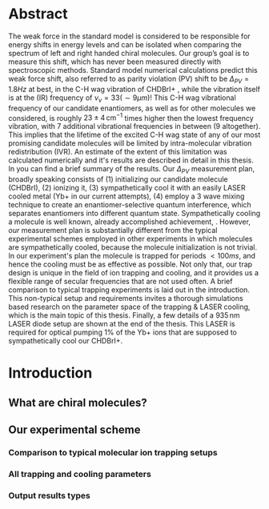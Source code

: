 # Abstract
The weak force in the standard model is considered to be responsible for energy shifts in energy levels and can be isolated when comparing the spectrum of left and right handed chiral molecules. Our group’s goal is to measure this shift, which has never been measured directly with spectroscopic methods.
Standard model numerical calculations predict this weak force shift, also referred to as parity violation (PV) shift to be $\Delta_{PV} = 1.8Hz$ at best, in the C-H wag vibration of CHDBrI+ <!-- Cite-->, while the vibration itself is at the (IR) frequency of $\nu_v = 33 (\sim 9 \mu m)$! This C-H wag vibrational frequency of our candidate enantiomers, as well as for other molecules we considered, is roughly $23\pm 4 \,\mathrm{cm^{-1}}$ times higher then the lowest frequency vibration, with 7 additional vibrational frequencies in between (9 altogether). This implies that the lifetime of the excited C-H wag state of any of our most promising candidate molecules will be limited by intra-molecular vibration redistribution (IVR). An estimate of the extent of this limitation was calculated numerically and it's results are described in detail in this thesis. In <!-- cite https://doi.org/10.1063/5.0163641--> you can find a brief summary of the results.
Our $\Delta_{PV}$ measurement plan, broadly speaking consists of (1) initializing our candidate molecule (CHDBrI), (2) ionizing it, (3) sympathetically cool it with an easily LASER cooled metal (Yb+ in our current attempts), (4) employ a 3 wave mixing technique to create an enantiomer-selective quantum interference, which separates enantiomers into different quantum state. <!-- Cite Itay's thesis, or our group's articles, an article about sympathetic cooling--> Sympathetically cooling a molecule is well known, already accomplished achievement, <!-- Cite a few examples -->. However, _our_ measurement plan is substantially different from the typical experimental schemes employed in other experiments in which molecules are sympathetically cooled, because the molecule initialization is not trivial. In our experiment's plan the molecule is trapped for periods $<100ms$, and hence the cooling must be as effective as possible. Not only that, our trap design is unique in the field of ion trapping and cooling, and it provides us a flexible range of secular frequencies that are not used often. A brief comparison to typical trapping experiments is laid out in the introduction. <!--hyperlink--> This non-typical setup and requirements invites a thorough simulations based research on the parameter space of the trapping & LASER cooling, which is the main topic of this thesis.
Finally, a few details of a $935\,\mathrm{nm}$ LASER diode setup are shown at the end of the thesis. This LASER is required for optical pumping 1% of the Yb+ ions that are supposed to sympathetically cool our CHDBrI+.
# Introduction
## What are chiral molecules?
<!-- Slightly copy from Itay Erez's thesis? Or simply cite it? -->
<!-- Explain in more detail about our candidates and from there talk about IVR -->
## Our experimental scheme
<!-- Explain about our the general scheme, or cite something? -->
<!-- Explain about our ion trap in details, especially details relevant to the velocity / kinetic energy resolution required and hence the maximal temperatures required.-->
<!-- Show the level diagram for Yb+ and from there justify the need for a 935nm LASER -->
### Comparison to typical molecular ion trapping setups
### All trapping and cooling parameters
<!-- Mention the challenge of initializing the system in a thermodynamic stable condition -->
### Output results types
<!-- What kind of scalar results from the measurements are of interest to us? T_final, T_middle etc, mention also the cloud sizes and the relation to the experiment's measurement methods -->

<!--stackedit_data:
eyJoaXN0b3J5IjpbMjAxNDI5ODUzOCwtOTY3NDM1NjgxLC0xNT
k4MjIzLDExNzc2ODE3OCwtNDQ2MzE1NTY3LDExMzY4OTc5Mjcs
MjQ4ODM1MjI5LC01NTAzMjU0MTMsLTExMjYzMzk5OTQsMTAwNT
c4Njc3OCwtMTM0NzEwNzA1NywtNjA0MDYzMDEsLTM2ODY2MDg4
NywtMTI2MTIzMDAzNyw1NDE1MDU0ODAsMTc2NDc0NTkzOSwxMT
M2MzMwOTQ0LC0xOTYzMTc4MDQsNzU4MDc3Njc1LC0xODU1MjMz
OTkyXX0=
-->